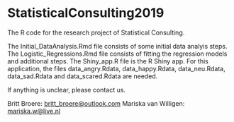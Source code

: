 # StatisticalConsulting2019
The R code for the research project of Statistical Consulting. 

The Initial_DataAnalysis.Rmd file consists of some initial data analyis steps. The Logistic_Regressions.Rmd file consists of fitting the regression models and additional steps. The Shiny_app.R file is the R Shiny app. For this application, the files data_angry.Rdata, data_happy.Rdata, data_neu.Rdata, data_sad.Rdata and data_scared.Rdata are needed. 

If anything is unclear, please contact us. 

Britt Broere: britt_broere@outlook.com
Mariska van Willigen: mariska.w@live.nl
